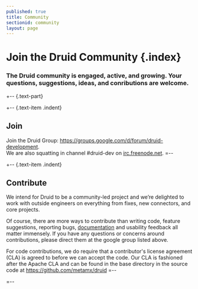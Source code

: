 ```yaml
---
published: true
title: Community
sectionid: community
layout: page
---
```


# Join the Druid Community {.index}

### The Druid community is engaged, active, and growing. Your questions, suggestions, ideas, and conributions are welcome.

+-- {.text-part}

+-- {.text-item .indent}
## Join
Join the Druid Group: <https://groups.google.com/d/forum/druid-development>.  
We are also squatting in channel #druid-dev on [irc.freenode.net](irc.freenode.net).
=--

+-- {.text-item .indent}
## Contribute

We intend for Druid to be a community-led project and we’re delighted to work with
outside engineers on everything from fixes, new connectors, and core projects.

Of course, there are more ways to contribute than writing code, feature
suggestions, reporting bugs, [documentation](documentation.html) and usability
feedback all matter immensely. If you have any questions or concerns around contributions, please direct them at the google group listed above.

For code contributions, we do require that a contributor's license agreement (CLA) is agreed to before we can accept the code.  Our CLA is fashioned after the Apache CLA and can be found in the base directory in the source code at https://github.com/metamx/druid
=--

=--
